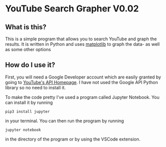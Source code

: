 <h1>YouTube Search Grapher V0.02</h1>

<h2>What is this?</h2>
<p>This is a simple program that allows you to search YouTube and graph the results. It is written in Python and uses <a href="http://matplotlib.org/">matplotlib</a> to graph the data- as well as some other options</p>

<h2>How do I use it?</h2>
<p>First, you will need a Google Developer account which are easily granted by going to <a href="https://developers.google.com">YouTube's API Homepage</a>. I have not used the Google API Python library so no need to install it.</p>

<p>To make the code pretty I've used a program called Jupyter Notebook. You can install it by running

<code>pip3 install jupyter</code> 

in your terminal. You can then run the program by running

<code>jupyter notebook</code>

in the directory of the program or by using the VSCode extension.</p>